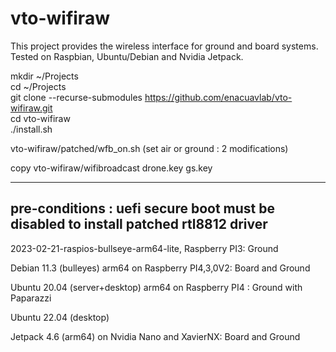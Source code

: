 # vto-wifiraw

This project provides the wireless interface for ground and board systems.  
Tested on Raspbian, Ubuntu/Debian and Nvidia Jetpack.  

mkdir ~/Projects  
cd ~/Projects  
git clone --recurse-submodules https://github.com/enacuavlab/vto-wifiraw.git  
cd vto-wifiraw  
./install.sh  

vto-wifiraw/patched/wfb_on.sh (set air or ground : 2 modifications)  

copy vto-wifiraw/wifibroadcast drone.key gs.key  

---------------------------------------------------------------------------------
pre-conditions : uefi secure boot must be disabled to install patched rtl8812 driver
---------------------------------------------------------------------------------
2023-02-21-raspios-bullseye-arm64-lite, Raspberry PI3: Ground

Debian 11.3 (bulleyes) arm64 on Raspberry PI4,3,0V2: Board and Ground
 
Ubuntu 20.04 (server+desktop) arm64 on Raspberry PI4 : Ground with Paparazzi 

Ubuntu 22.04 (desktop)

Jetpack 4.6 (arm64) on Nvidia Nano and XavierNX:  Board and Ground
